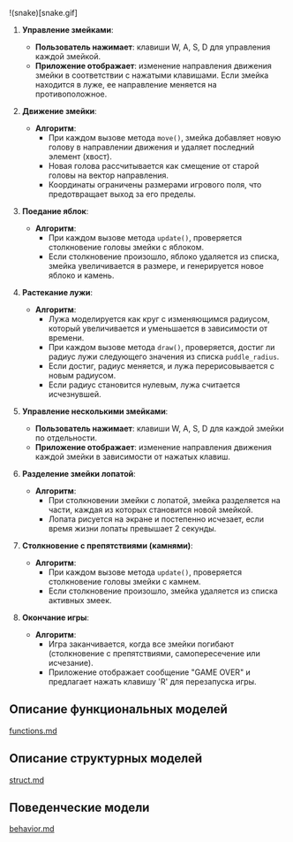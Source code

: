 
!(snake)[snake.gif]

1. **Управление змейками**:
   - **Пользователь нажимает**: клавиши W, A, S, D для управления каждой змейкой.
   - **Приложение отображает**: изменение направления движения змейки в соответствии с нажатыми клавишами. Если змейка находится в луже, ее направление меняется на противоположное.

2. **Движение змейки**:
   - **Алгоритм**:
     - При каждом вызове метода `move()`, змейка добавляет новую голову в направлении движения и удаляет последний элемент (хвост).
     - Новая голова рассчитывается как смещение от старой головы на вектор направления.
     - Координаты ограничены размерами игрового поля, что предотвращает выход за его пределы.

3. **Поедание яблок**:
   - **Алгоритм**:
     - При каждом вызове метода `update()`, проверяется столкновение головы змейки с яблоком.
     - Если столкновение произошло, яблоко удаляется из списка, змейка увеличивается в размере, и генерируется новое яблоко и камень.

4. **Растекание лужи**:
   - **Алгоритм**:
     - Лужа моделируется как круг с изменяющимся радиусом, который увеличивается и уменьшается в зависимости от времени.
     - При каждом вызове метода `draw()`, проверяется, достиг ли радиус лужи следующего значения из списка `puddle_radius`.
     - Если достиг, радиус меняется, и лужа перерисовывается с новым радиусом.
     - Если радиус становится нулевым, лужа считается исчезнувшей.

5. **Управление несколькими змейками**:
   - **Пользователь нажимает**: клавиши W, A, S, D для каждой змейки по отдельности.
   - **Приложение отображает**: изменение направления движения каждой змейки в зависимости от нажатых клавиш.

6. **Разделение змейки лопатой**:
   - **Алгоритм**:
     - При столкновении змейки с лопатой, змейка разделяется на части, каждая из которых становится новой змейкой.
     - Лопата рисуется на экране и постепенно исчезает, если время жизни лопаты превышает 2 секунды.

7. **Столкновение с препятствиями (камнями)**:
   - **Алгоритм**:
     - При каждом вызове метода `update()`, проверяется столкновение головы змейки с камнем.
     - Если столкновение произошло, змейка удаляется из списка активных змеек.

8. **Окончание игры**:
   - **Алгоритм**:
     - Игра заканчивается, когда все змейки погибают (столкновение с препятствиями, самопересечение или исчезание).
     - Приложение отображает сообщение "GAME OVER" и предлагает нажать клавишу 'R' для перезапуска игры.
## Описание функциональных моделей
[functions.md](./docs/functions.md)
## Описание структурных моделей
[struct.md](./docs/struct.md)
## Поведенческие модели
[behavior.md](./docs/behavior.md)
